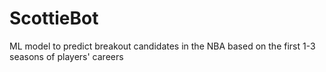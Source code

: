 # ScottieBot
ML model to predict breakout candidates in the NBA based on the first 1-3 seasons of players' careers
